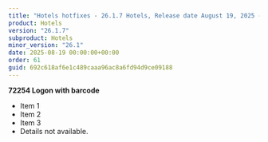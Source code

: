 ```yaml
---
title: "Hotels hotfixes - 26.1.7 Hotels, Release date August 19, 2025 - Hotfixes"
product: Hotels
version: "26.1.7"
subproduct: Hotels
minor_version: "26.1"
date: 2025-08-19 00:00:00+00:00
order: 61
guid: 692c618af6e1c489caaa96ac8a6fd94d9ce09188
---
```


**72254 Logon with barcode**- Item 1- Item 2- Item 3- Details not available.
